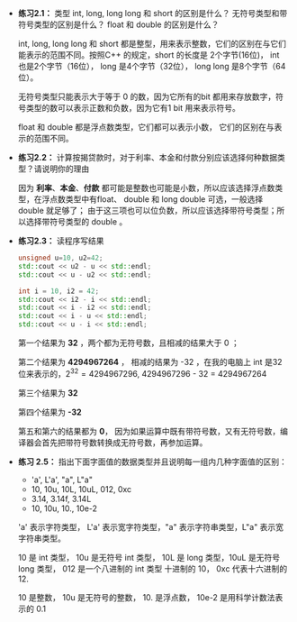 * **练习2.1：** 类型 int, long, long long 和 short 的区别是什么？ 无符号类型和带符号类型的区别是什么？ float 和 double 的区别是什么？

  int, long, long long 和 short 都是整型，用来表示整数，它们的区别在与它们能表示的范围不同。按照C++ 的规定，short 的长度是 2个字节(16位)， int 也是2个字节（16位）， long 是4个字节（32位）， long long 是8个字节（64位）。

  无符号类型只能表示大于等于 0 的数，因为它所有的bit 都用来存放数字，符号类型的数可以表示正数和负数，因为它有1 bit 用来表示符号。

  float 和 double 都是浮点数类型，它们都可以表示小数， 它们的区别在与表示的范围不同。 

  

* **练习2.2：** 计算按揭贷款时，对于利率、本金和付款分别应该选择何种数据类型？请说明你的理由

  因为 **利率**、**本金**、**付款** 都可能是整数也可能是小数，所以应该选择浮点数类型，在浮点数类型中有float、 double 和 long double 可选，一般选择 double 就足够了； 由于这三项也可以位负数，所以应该选择带符号类型；所以选择带符号类型的 double 。

  

* **练习2.3：** 读程序写结果

  ```c++
  unsigned u=10, u2=42;
  std::cout << u2 - u << std::endl;
  std::cout << u - u2 << std::endl;
  
  int i = 10, i2 = 42;
  std::cout << i2 - i << std::endl;
  std::cout << i - i2 << std::endl;
  std::cout << i - u << std::endl;
  std::cout << u - i << std::endl;
  ```

  第一个结果为 **32** ，两个都为无符号数，且相减的结果大于 0 ；

  第二个结果为 **4294967264** ， 相减的结果为 -32 ，在我的电脑上 int 是32位来表示的，$2^{32}=4294967296‬$, 4294967296 - 32 = 4294967264‬

  第三个结果为 **32**

  第四个结果为 **-32**

  第五和第六的结果都为 **0**， 因为如果运算中既有带符号数，又有无符号数，编译器会首先把带符号数转换成无符号数，再参加运算。

  

* **练习 2.5：** 指出下面字面值的数据类型并且说明每一组内几种字面值的区别：

  * 'a', L'a', "a", L"a"
  * 10, 10u, 10L, 10uL, 012, 0xc
  * 3.14, 3.14f, 3.14L
  * 10, 10u, 10., 10e-2

  'a' 表示字符类型， L'a' 表示宽字符类型，"a" 表示字符串类型，L"a" 表示宽字符串类型。

  10 是 int 类型， 10u 是无符号 int 类型， 10L 是 long 类型，10uL 是无符号 long 类型， 012 是一个八进制的 int 类型 十进制的 10， 0xc 代表十六进制的 12.

  10 是整数， 10u 是无符号的整数， 10. 是浮点数， 10e-2 是用科学计数法表示的 0.1
